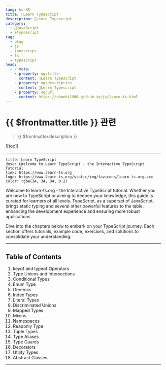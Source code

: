 ```yaml
---
lang: ko-KR
title: 🧶Learn Typescript
description: 🧶Learn Typescript
category: 
  - 🧶JavaScript
  - ⚜TypeScript
tag: 
  - blog
  - js
  - javascript
  - ts
  - typescript
head:
  - - meta:
    - property: og:title
      content: 🧶Learn Typescript
    - property: og:description
      content: 🧶Learn Typescript
    - property: og:url
      content: https://chanhi2000.github.io/js/learn-ts.html
---
```


# {{ $frontmatter.title }} 관련

> {{ $frontmatter.description }}

[[toc]]

---

```component VPCard
title: Learn TypeScript
desc: LWelcome to Learn TypeScript - the Interactive TypeScript Tutorial
link: https://www.learn-ts.org
logo: https://www.learn-ts.org/static/img/favicons/learn-ts.org.ico
color: rgba(34, 34, 34, 0.2)
```

Welcome to learn-ts.org - the Interactive TypeScript tutorial. Whether you are new to TypeScript or aiming to deepen your knowledge, this guide is curated for learners of all levels. TypeScript, as a superset of JavaScript, brings static typing and several other powerful features to the table, enhancing the development experience and ensuring more robust applications.

Dive into the chapters below to embark on your TypeScript journey. Each section offers tutorials, example code, exercises, and solutions to consolidate your understanding.

---

## Table of Contents

1. keyof and typeof Operators
2. Type Unions and Intersections
3. Conditional Types
4. Enum Type
5. Generics
6. Index Types
7. Literal Types
8. Discriminated Unions
9. Mapped Types
10. Mixins
11. Namespaces
12. Readonly Type
13. Tuple Types
14. Type Aliases
15. Type Guards
16. Decorators
17. Utility Types
18. Abstract Classes

---

<TagLinks />